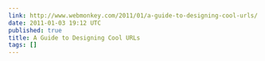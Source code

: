 ```yaml
---
link: http://www.webmonkey.com/2011/01/a-guide-to-designing-cool-urls/
date: 2011-01-03 19:12 UTC
published: true
title: A Guide to Designing Cool URLs
tags: []
---
```



